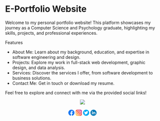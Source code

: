
# E-Portfolio Website
Welcome to my personal portfolio website! This platform showcases my journey as a Computer Science and Psychology graduate, highlighting my skills, projects, and professional experiences.

Features
- About Me: Learn about my background, education, and expertise in software engineering and design.
- Projects: Explore my work in full-stack web development, graphic design, and data analysis.
- Services: Discover the services I offer, from software development to business solutions.
- Contact Me: Get in touch or download my resume.
  
Feel free to explore and connect with me via the provided social links!


<p align="center"> 
  <img src="/images/4.gif" width="300">
</p>

<div align="center">
  <a href="https://www.facebook.com/XxAni10NxX/"><img src="images/facebook.png" alt="Facebook" width="20px"></a>
  <a href="https://www.instagram.com/incarcerated_abyss/"><img src="images/instagram.png" alt="Instagram" width="20px"></a>
  <a href="https://x.com/incarcerated_ab"><img src="images/twitter.png" alt="X (formerly Twitter)" width="20px"></a>
  <a href="https://www.linkedin.com/in/akshat-newal-700021268/"><img src="images/linkedin.png" alt="LinkedIn" width="20px"></a>
</div>
